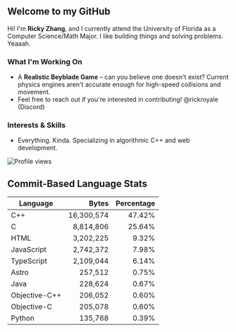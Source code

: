## Welcome to my GitHub

Hi! I'm **Ricky Zhang**, and I currently attend the University of Florida as a Computer Science/Math Major. I like building things and solving problems. Yeaaah.

### What I'm Working On
- A **Realistic Beyblade Game** – can you believe one doesn't exist? Current physics engines aren't accurate enough for high-speed collisions and movement.
- Feel free to reach out if you're interested in contributing! @rickroyale (Discord)

### Interests & Skills
- Everything. Kinda. Specializing in algorithmic C++ and web development.

![Profile views](https://komarev.com/ghpvc/?username=TheRickyZhang&color=blue)

<!--START_COMMIT_LANG_STATS-->
## Commit-Based Language Stats

| Language | Bytes | Percentage |
| --- | ---:| ---:|
| C++ | 16,300,574 | 47.42% |
| C | 8,814,806 | 25.64% |
| HTML | 3,202,225 | 9.32% |
| JavaScript | 2,742,372 | 7.98% |
| TypeScript | 2,109,044 | 6.14% |
| Astro | 257,512 | 0.75% |
| Java | 228,624 | 0.67% |
| Objective-C++ | 206,052 | 0.60% |
| Objective-C | 205,078 | 0.60% |
| Python | 135,768 | 0.39% |
<!--END_COMMIT_LANG_STATS-->
